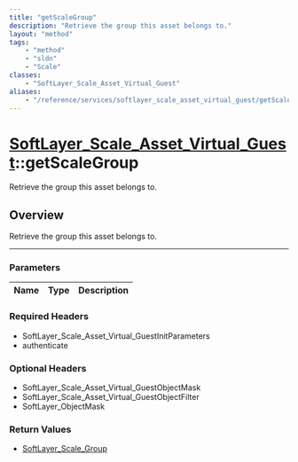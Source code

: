 ```yaml
---
title: "getScaleGroup"
description: "Retrieve the group this asset belongs to."
layout: "method"
tags:
    - "method"
    - "sldn"
    - "Scale"
classes:
    - "SoftLayer_Scale_Asset_Virtual_Guest"
aliases:
    - "/reference/services/softlayer_scale_asset_virtual_guest/getScaleGroup"
---
```

# [SoftLayer_Scale_Asset_Virtual_Guest](/reference/services/SoftLayer_Scale_Asset_Virtual_Guest)::getScaleGroup


Retrieve the group this asset belongs to.


## Overview 
Retrieve the group this asset belongs to.

-----

### Parameters 
|Name | Type | Description |
| --- | --- | --- |


### Required Headers
* SoftLayer_Scale_Asset_Virtual_GuestInitParameters
* authenticate


### Optional Headers
* SoftLayer_Scale_Asset_Virtual_GuestObjectMask
* SoftLayer_Scale_Asset_Virtual_GuestObjectFilter
* SoftLayer_ObjectMask

### Return Values
* <a href='/reference/datatypes/SoftLayer_Scale_Group'>SoftLayer_Scale_Group </a>




